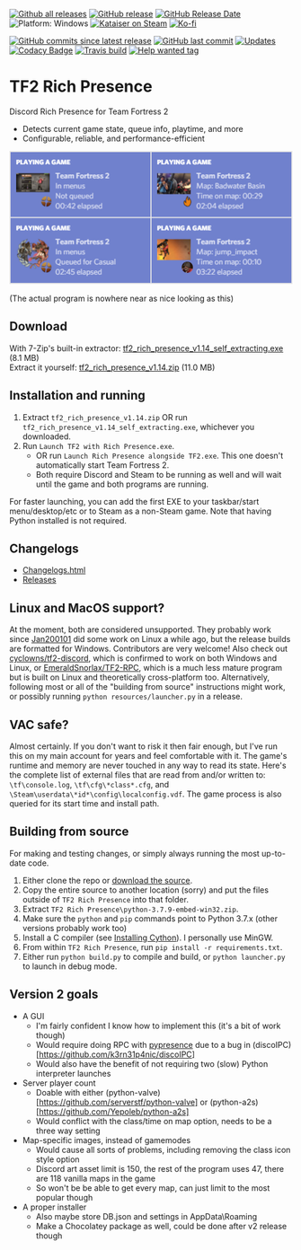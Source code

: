 [![Github all releases](https://img.shields.io/github/downloads/Kataiser/tf2-rich-presence/total.svg)](https://www.somsubhra.com/github-release-stats/?username=Kataiser&repository=tf2-rich-presence)
[![GitHub release](https://img.shields.io/github/release/Kataiser/tf2-rich-presence.svg)](https://GitHub.com/Kataiser/tf2-rich-presence/releases/)
[![GitHub Release Date](https://img.shields.io/github/release-date/Kataiser/tf2-rich-presence.svg)](https://GitHub.com/Kataiser/tf2-rich-presence/releases/)
![Platform: Windows](https://img.shields.io/badge/platform-Windows-lightgrey?cacheSeconds=100000)
[![Kataiser on Steam](https://img.shields.io/badge/Steam-Kataiser-blue?logo=Steam)](https://steamcommunity.com/id/mechkataiser)
[![Ko-fi](https://img.shields.io/badge/Ko--fi-Kataiser-29ABE0?logo=Ko-fi)](https://ko-fi.com/kataiser)

[![GitHub commits since latest release](https://img.shields.io/github/commits-since/Kataiser/tf2-rich-presence/latest)](https://github.com/Kataiser/tf2-rich-presence/commits/master)
[![GitHub last commit](https://img.shields.io/github/last-commit/Kataiser/tf2-rich-presence.svg)](https://github.com/Kataiser/tf2-rich-presence/commits/master)
[![Updates](https://pyup.io/repos/github/Kataiser/tf2-rich-presence/shield.svg)](https://pyup.io/repos/github/Kataiser/tf2-rich-presence/)
[![Codacy Badge](https://api.codacy.com/project/badge/Grade/18a048d3a05e4815b247d886abef575f)](https://www.codacy.com/app/Kataiser/tf2-rich-presence?utm_source=github.com&amp;utm_medium=referral&amp;utm_content=Kataiser/tf2-rich-presence&amp;utm_campaign=Badge_Grade)
[![Travis build](https://img.shields.io/travis/Kataiser/tf2-rich-presence/master?label=build&logo=Travis)](https://travis-ci.org/Kataiser/tf2-rich-presence)
[![Help wanted tag](https://img.shields.io/github/labels/Kataiser/tf2-rich-presence/help%20wanted?cacheSeconds=100000)](https://github.com/Kataiser/tf2-rich-presence/issues?q=is%3Aissue+is%3Aopen+sort%3Aupdated-desc+label%3A%22help+wanted%22)

# TF2 Rich Presence
Discord Rich Presence for Team Fortress 2
- Detects current game state, queue info, playtime, and more
- Configurable, reliable, and performance-efficient

![Preview image](preview.png)

(The actual program is nowhere near as nice looking as this)

## Download
With 7-Zip's built-in extractor: [tf2_rich_presence_v1.14_self_extracting.exe](https://github.com/Kataiser/tf2-rich-presence/releases/download/v1.14/tf2_rich_presence_v1.14_self_extracting.exe) (8.1 MB)  
Extract it yourself: [tf2_rich_presence_v1.14.zip](https://github.com/Kataiser/tf2-rich-presence/releases/download/v1.14/tf2_rich_presence_v1.14.zip) (11.0 MB)

## Installation and running
1. Extract `tf2_rich_presence_v1.14.zip` OR run `tf2_rich_presence_v1.14_self_extracting.exe`, whichever you downloaded.
2. Run `Launch TF2 with Rich Presence.exe`.
	- OR run `Launch Rich Presence alongside TF2.exe`. This one doesn't automatically start Team Fortress 2.
	- Both require Discord and Steam to be running as well and will wait until the game and both programs are running. 

For faster launching, you can add the first EXE to your taskbar/start menu/desktop/etc or to Steam as a non-Steam game. Note that having Python installed is not required.

## Changelogs
- [Changelogs.html](https://htmlpreview.github.io/?https://github.com/Kataiser/tf2-rich-presence/blob/master/Changelogs.html)
- [Releases](https://github.com/Kataiser/tf2-rich-presence/releases)

## Linux and MacOS support?
At the moment, both are considered unsupported. They probably work since [Jan200101](https://github.com/Jan200101) did some work on Linux a while ago, but the release builds are formatted for Windows. Contributors are very welcome! Also check out [cyclowns/tf2-discord](https://github.com/cyclowns/tf2-discord), which is confirmed to work on both Windows and Linux, or [EmeraldSnorlax/TF2-RPC](https://github.com/EmeraldSnorlax/TF2-RPC), which is a much less mature program but is built on Linux and theoretically cross-platform too. Alternatively, following most or all of the "building from source" instructions might work, or possibly running `python resources/launcher.py` in a release.

## VAC safe?
Almost certainly. If you don't want to risk it then fair enough, but I've run this on my main account for years and feel comfortable with it. The game's runtime and memory are never touched in any way to read its state. Here's the complete list of external files that are read from and/or written to: `\tf\console.log`, `\tf\cfg\*class*.cfg`, and `\Steam\userdata\*id*\config\localconfig.vdf`. The game process is also queried for its start time and install path.

## Building from source
For making and testing changes, or simply always running the most up-to-date code.
1. Either clone the repo or [download the source](https://github.com/Kataiser/tf2-rich-presence/archive/master.zip).
2. Copy the entire source to another location (sorry) and put the files outside of `TF2 Rich Presence` into that folder.
3. Extract `TF2 Rich Presence\python-3.7.9-embed-win32.zip`.
4. Make sure the `python` and `pip` commands point to Python 3.7.x (other versions probably work too)
5. Install a C compiler (see [Installing Cython](http://docs.cython.org/en/latest/src/quickstart/install.html)). I personally use MinGW.
6. From within `TF2 Rich Presence`, run `pip install -r requirements.txt`.
7. Either run `python build.py` to compile and build, or `python launcher.py` to launch in debug mode.

## Version 2 goals
- A GUI
	- I'm fairly confident I know how to implement this (it's a bit of work though)
	- Would require doing RPC with [pypresence](https://github.com/qwertyquerty/pypresence) due to a bug in (discoIPC)[https://github.com/k3rn31p4nic/discoIPC]
	- Would also have the benefit of not requiring two (slow) Python interpreter launches
- Server player count
	- Doable with either (python-valve)[https://github.com/serverstf/python-valve] or (python-a2s)[https://github.com/Yepoleb/python-a2s] 
	- Would conflict with the class/time on map option, needs to be a three way setting
- Map-specific images, instead of gamemodes
	- Would cause all sorts of problems, including removing the class icon style option
	- Discord art asset limit is 150, the rest of the program uses 47, there are 118 vanilla maps in the game
	- So won't be be able to get every map, can just limit to the most popular though
- A proper installer
	- Also maybe store DB.json and settings in AppData\Roaming
	- Make a Chocolatey package as well, could be done after v2 release though
